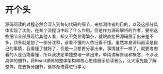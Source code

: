 # 开个头

源码阅读的过程必然会深入到每句代码的细节，来揣测作者的目的，以及这部分具体实现了功能，在某个流程当中起了什么作用。但是作为源码解析的作者，要把这些细节全部展现给其他人看，却又不免显得繁杂，就跟直接把源码展示出来差不多，顶多就是加了一部分注释，该看不懂的人依旧看不懂。虽然本身源码阅读是自己的事情，我看懂了就好了，但是一旦想要分享出来，事情就不一样了，就要考虑看的人是否能看懂，所以我决定单独整理一章出来，单纯讲解原理和概念，不涉及具体的细节，将React源码的整体架构和核心思维展示给读者么，让大家先能了解整体，在去拆分细节，循序渐进得进行学习